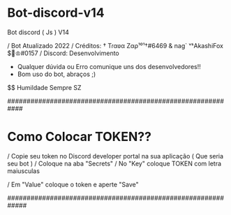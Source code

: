 # Bot-discord-v14
Bot discord ( Js ) V14

/ Bot Atualizado 2022
/ Créditos: † Tɾαʋα Zαρ¹⁰¹†#6469 & nag` ᵛˢAkashiFox $🥵♔#0157
/ Discord: Desenvolvimento

- Qualquer dúvida ou Erro comunique uns dos desenvolvedores!!
- Bom uso do bot, abraços ;)

$$ Humildade Sempre SZ

############################################################

# Como Colocar TOKEN??

/ Copie seu token no Discord developer portal na sua aplicação ( Que seria seu bot )
/ Coloque na aba "Secrets"
/ No "Key" coloque TOKEN com letra maiusculas

/ Em "Value" coloque o token e aperte "Save"

#############################################################
